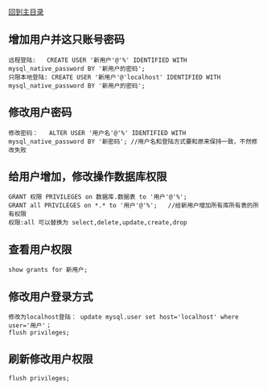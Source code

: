 [回到主目录](/README.md)

## 增加用户并这只账号密码
```shell
远程登陆:	CREATE USER '新用户'@'%' IDENTIFIED WITH mysql_native_password BY '新用户的密码'; 
只限本地登陆:	CREATE USER '新用户'@'localhost' IDENTIFIED WITH mysql_native_password BY '新用户的密码'; 
```
## 修改用户密码
```shell
修改密码：	ALTER USER '用户名'@'%' IDENTIFIED WITH mysql_native_password BY '新密码'; //用户名和登陆方式要和原来保持一致，不然修改失败
```
## 给用户增加，修改操作数据库权限
```shell
GRANT 权限 PRIVILEGES on 数据库.数据表 to '用户'@'%';
GRANT all PRIVILEGES on *.* to '用户'@'%';   //给新用户增加所有库所有表的所有权限
权限:all 可以替换为 select,delete,update,create,drop

```
## 查看用户权限
```shell
show grants for 新用户;
```
## 修改用户登录方式
```shell
修改为localhost登陆：	update mysql.user set host='localhost' where user='用户'；
flush privileges;

```
## 刷新修改用户权限
```shell
flush privileges;
```
